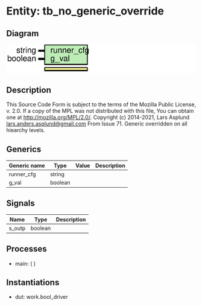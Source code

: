 # Entity: tb_no_generic_override

## Diagram

![Diagram](tb_no_generic_override.svg "Diagram")
## Description

This Source Code Form is subject to the terms of the Mozilla Public
License, v. 2.0. If a copy of the MPL was not distributed with this file,
You can obtain one at http://mozilla.org/MPL/2.0/.
Copyright (c) 2014-2021, Lars Asplund lars.anders.asplund@gmail.com
From Issue 71. Generic overridden on all hiearchy levels.
## Generics

| Generic name | Type    | Value | Description |
| ------------ | ------- | ----- | ----------- |
| runner_cfg   | string  |       |             |
| g_val        | boolean |       |             |
## Signals

| Name   | Type    | Description |
| ------ | ------- | ----------- |
| s_outp | boolean |             |
## Processes
- main: (  )
## Instantiations

- dut: work.bool_driver
